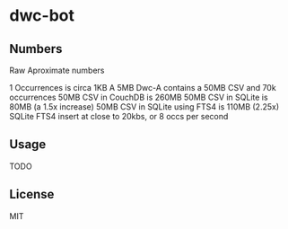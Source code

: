 # dwc-bot

## Numbers

Raw Aproximate numbers

1 Occurrences is circa 1KB
A 5MB Dwc-A contains a 50MB CSV and 70k occurrences
50MB CSV in CouchDB is 260MB
50MB CSV in SQLite is 80MB (a 1.5x increase)
50MB CSV in SQLite using FTS4 is 110MB (2.25x)
SQLite FTS4 insert at close to 20kbs, or 8 occs per second

## Usage

TODO

## License

MIT

